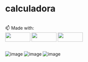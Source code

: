# calculadora
  <div style="display: inline_block"><br>
      📫 Made with: </a><br>
      <img align="center" height="30" width="80" src="https://img.shields.io/badge/HTML5-E34F26?style=for-the-badge&logo=html5&logoColor=white">
      <img align="center" height="30" width="80" src="https://img.shields.io/badge/JavaScript-F7DF1E?style=for-the-badge&logo=javascript&logoColor=black">
      <img align="center" height="30" width="80" src="https://img.shields.io/badge/Bootstrap-563D7C?style=for-the-badge&logo=bootstrap&logoColor=white">
  </div> <br>

![image](https://user-images.githubusercontent.com/119822059/209009259-bffb4907-244b-4b70-9b76-3e09091d5530.png)
![image](https://user-images.githubusercontent.com/119822059/209009776-0d6afb22-2fc1-47dc-88c9-8ee758802ac6.png)
![image](https://user-images.githubusercontent.com/119822059/209011340-5891df1d-5cf7-412d-bdea-31f9e6833c3e.png)
